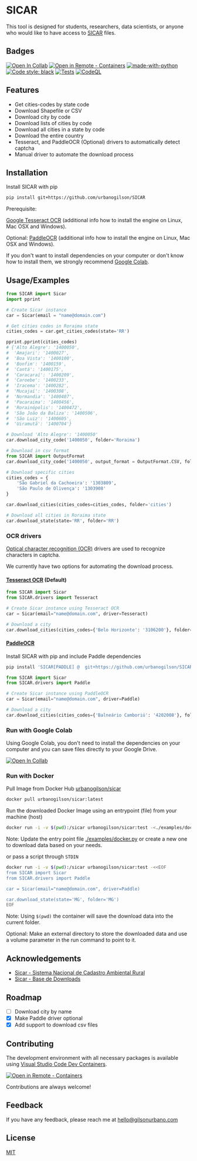 # SICAR

This tool is designed for students, researchers, data scientists, or anyone who would like to have access to [SICAR](https://car.gov.br/publico/imoveis/index) files.

## Badges

[![Open In Collab](https://colab.research.google.com/assets/colab-badge.svg)](https://colab.research.google.com/github/urbanogilson/SICAR/blob/main/examples/colab.ipynb)
[![Open in Remote - Containers](https://img.shields.io/static/v1?label=Remote%20-%20Containers&message=Open&color=blue&logo=visualstudiocode)](https://vscode.dev/redirect?url=vscode://ms-vscode-remote.remote-containers/cloneInVolume?url=https://github.com/urbanogilson/SICAR)
[![made-with-python](https://img.shields.io/badge/Made%20with-Python-1f425f.svg)](https://www.python.org/)
[![Code style: black](https://img.shields.io/badge/code%20style-black-000000.svg)](https://github.com/psf/black)
[![Tests](https://github.com/urbanogilson/SICAR/actions/workflows/tests.yml/badge.svg)](https://github.com/urbanogilson/SICAR/actions/workflows/tests.yml)
[![CodeQL](https://github.com/urbanogilson/SICAR/actions/workflows/github-code-scanning/codeql/badge.svg)](https://github.com/urbanogilson/SICAR/actions/workflows/github-code-scanning/codeql)

## Features

- Get cities-codes by state code
- Download Shapefile or CSV
- Download city by code
- Download lists of cities by code
- Download all cities in a state by code
- Download the entire country
- Tesseract, and PaddleOCR (Optional) drivers to automatically detect captcha
- Manual driver to automate the download process

## Installation

Install SICAR with pip

```bash
pip install git+https://github.com/urbanogilson/SICAR
```

Prerequisite:

[Google Tesseract OCR](https://github.com/tesseract-ocr/tesseract) (additional info how to install the engine on Linux, Mac OSX and Windows).

Optional: [PaddleOCR](https://github.com/PaddlePaddle/PaddleOCR) (additional info how to install the engine on Linux, Mac OSX and Windows).

If you don't want to install dependencies on your computer or don't know how to install them, we strongly recommend [Google Colab](#run-with-google-colab).

## Usage/Examples

```python
from SICAR import Sicar
import pprint

# Create Sicar instance
car = Sicar(email = "name@domain.com")

# Get cities codes in Roraima state
cities_codes = car.get_cities_codes(state='RR')

pprint.pprint(cities_codes)
# {'Alto Alegre': '1400050',
#  'Amajari': '1400027',
#  'Boa Vista': '1400100',
#  'Bonfim': '1400159',
#  'Cantá': '1400175',
#  'Caracaraí': '1400209',
#  'Caroebe': '1400233',
#  'Iracema': '1400282',
#  'Mucajaí': '1400308',
#  'Normandia': '1400407',
#  'Pacaraima': '1400456',
#  'Rorainópolis': '1400472',
#  'São João da Baliza': '1400506',
#  'São Luiz': '1400605',
#  'Uiramutã': '1400704'}

# Download 'Alto Alegre': '1400050'
car.download_city_code('1400050', folder='Roraima')

# Download in csv format
from SICAR import OutputFormat
car.download_city_code('1400050', output_format = OutputFormat.CSV, folder='Roraima')

# Download specific cities
cities_codes = {
    'São Gabriel da Cachoeira': '1303809',
    'São Paulo de Olivença': '1303908'
}

car.download_cities(cities_codes=cities_codes, folder='cities')

# Download all cities in Roraima state
car.download_state(state='RR', folder='RR')
```

### OCR drivers

[Optical character recognition (OCR)](https://en.wikipedia.org/wiki/Optical_character_recognition) drivers are used to recognize characters in captcha.

We currently have two options for automating the download process.

#### [Tesseract OCR](https://github.com/tesseract-ocr/tesseract) (Default)

```python
from SICAR import Sicar
from SICAR.drivers import Tesseract

# Create Sicar instance using Tesseract OCR
car = Sicar(email="name@domain.com", driver=Tesseract)

# Download a city
car.download_cities(cities_codes={'Belo Horizonte': '3106200'}, folder='SICAR/cities')
```

#### [PaddleOCR](https://github.com/PaddlePaddle/PaddleOCR)

Install SICAR with pip and include Paddle dependencies

```bash
pip install 'SICAR[PADDLE] @  git+https://github.com/urbanogilson/SICAR'
```

```python
from SICAR import Sicar
from SICAR.drivers import Paddle

# Create Sicar instance using PaddleOCR
car = Sicar(email="name@domain.com", driver=Paddle)

# Download a city
car.download_cities(cities_codes={'Balneário Camboriú': '4202008'}, folder='SICAR/cities')
```

### Run with Google Colab

Using Google Colab, you don't need to install the dependencies on your computer and you can save files directly to your Google Drive.

[![Open In Collab](https://colab.research.google.com/assets/colab-badge.svg)](https://colab.research.google.com/github/urbanogilson/SICAR/blob/main/examples/colab.ipynb)

### Run with Docker

Pull Image from Docker Hub [urbanogilson/sicar](https://hub.docker.com/r/urbanogilson/sicar)

```sh
docker pull urbanogilson/sicar:latest
```

Run the downloaded Docker Image using an entrypoint (file) from your machine (host)

```sh
docker run -i -v $(pwd):/sicar urbanogilson/sicar:test -<./examples/docker.py
```

Note: Update the entry point file [./examples/docker.py](./examples/docker.py) or create a new one to download data based on your needs.

or pass a script through `STDIN`

```sh
docker run -i -v $(pwd):/sicar urbanogilson/sicar:test -<<EOF
from SICAR import Sicar
from SICAR.drivers import Paddle

car = Sicar(email="name@domain.com", driver=Paddle)

car.download_state(state='MG', folder='MG')
EOF
```

Note: Using `$(pwd)` the container will save the download data into the current folder.

Optional: Make an external directory to store the downloaded data and use a volume parameter in the run command to point to it.

## Acknowledgements

- [Sicar - Sistema Nacional de Cadastro Ambiental Rural](https://www.car.gov.br/)
- [Sicar - Base de Downloads](https://www.car.gov.br/publico/municipios/downloads)

## Roadmap

- [ ] Download city by name
- [x] Make Paddle driver optional
- [x] Add support to download csv files

## Contributing

The development environment with all necessary packages is available using [Visual Studio Code Dev Containers](https://code.visualstudio.com/docs/remote/containers).

[![Open in Remote - Containers](https://img.shields.io/static/v1?label=Remote%20-%20Containers&message=Open&color=blue&logo=visualstudiocode)](https://vscode.dev/redirect?url=vscode://ms-vscode-remote.remote-containers/cloneInVolume?url=https://github.com/urbanogilson/SICAR)

Contributions are always welcome!

## Feedback

If you have any feedback, please reach me at hello@gilsonurbano.com

## License

[MIT](LICENSE)
